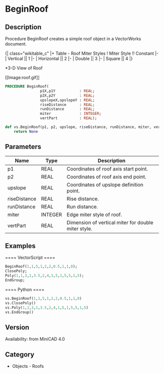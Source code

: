 # BeginRoof

## Description
Procedure BeginRoof creates a simple roof object in a VectorWorks document. 

{| class="wikitable_c"
|+ Table - Roof Miter Styles
! Miter Style !! Constant
|-
| Vertical || 1
|-
| Horizontal || 2
|-
| Double || 3
|-
| Square || 4
|}

*3-D View of Roof

[[Image:roof.gif]]

```pascal
PROCEDURE BeginRoof(
				p1X,p1Y           : REAL;
				p2X,p2Y           : REAL;
				upslopeX,upslopeY : REAL;
				riseDistance      : REAL;
				runDistance       : REAL;
				miter             : INTEGER;
				vertPart          : REAL);
```

```python
def vs.BeginRoof(p1, p2, upslope, riseDistance, runDistance, miter, vertPart):
    return None
```

## Parameters
|Name|Type|Description|
|---|---|---|
|p1|REAL|Coordinates of roof axis start point.|
|p2|REAL|Coordinates of roof axis end point.|
|upslope|REAL|Coordinates of upslope definition point.|
|riseDistance|REAL|Rise distance.|
|runDistance|REAL|Run distance.|
|miter|INTEGER|Edge miter style of roof.|
|vertPart|REAL|Dimension of vertical miter for double miter style.|

## Examples
==== VectorScript ====
```pascal
BeginRoof(1,1,5,1,2,2,0.5,1,1,0);
ClosePoly;
Poly(1,1,3,1,3.5,2,4,1,5,1,5,5,1,5);
EndGroup;
```
==== Python ====
```python
vs.BeginRoof(1,1,5,1,2,2,0.5,1,1,0)
vs.ClosePoly()
vs.Poly(1,1,3,1,3.5,2,4,1,5,1,5,5,1,5)
vs.EndGroup()
```

## Version
Availability: from MiniCAD 4.0

## Category
* Objects - Roofs

